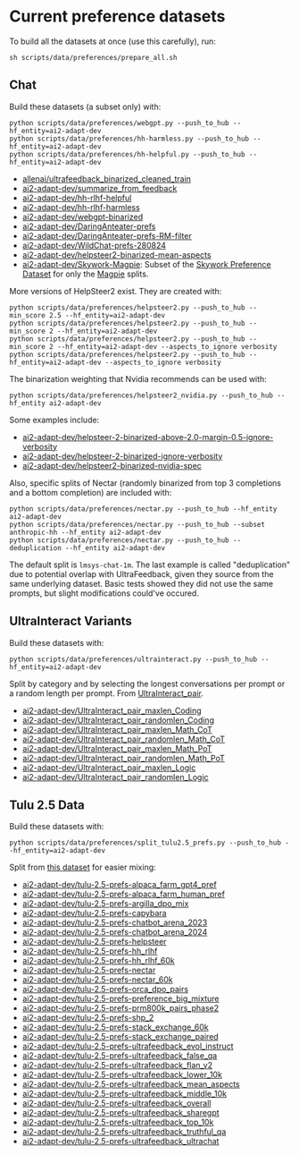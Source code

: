 # Current preference datasets

To build all the datasets at once (use this carefully), run:
```
sh scripts/data/preferences/prepare_all.sh
```

## Chat
Build these datasets (a subset only) with:
```
python scripts/data/preferences/webgpt.py --push_to_hub --hf_entity=ai2-adapt-dev
python scripts/data/preferences/hh-harmless.py --push_to_hub --hf_entity=ai2-adapt-dev
python scripts/data/preferences/hh-helpful.py --push_to_hub --hf_entity=ai2-adapt-dev
```
* [allenai/ultrafeedback_binarized_cleaned_train](https://huggingface.co/datasets/allenai/ultrafeedback_binarized_cleaned_train)
* [ai2-adapt-dev/summarize_from_feedback](https://huggingface.co/datasets/ai2-adapt-dev/summarize_from_feedback)
* [ai2-adapt-dev/hh-rlhf-helpful](https://huggingface.co/datasets/ai2-adapt-dev/hh-rlhf-helpful)
* [ai2-adapt-dev/hh-rlhf-harmless](https://huggingface.co/datasets/ai2-adapt-dev/hh-rlhf-harmless)
* [ai2-adapt-dev/webgpt-binarized](https://huggingface.co/datasets/ai2-adapt-dev/webgpt-binarized)
* [ai2-adapt-dev/DaringAnteater-prefs](https://huggingface.co/datasets/ai2-adapt-dev/DaringAnteater-prefs)
* [ai2-adapt-dev/DaringAnteater-prefs-RM-filter](https://huggingface.co/datasets/ai2-adapt-dev/DaringAnteater-prefs-RM-filter)
* [ai2-adapt-dev/WildChat-prefs-280824](https://huggingface.co/datasets/ai2-adapt-dev/WildChat-prefs-280824)
* [ai2-adapt-dev/helpsteer2-binarized-mean-aspects](https://huggingface.co/datasets/ai2-adapt-dev/helpsteer2-binarized-mean-aspects)
* [ai2-adapt-dev/Skywork-Magpie](https://huggingface.co/datasets/ai2-adapt-dev/Skywork-Magpie): Subset of the [Skywork Preference Dataset](https://huggingface.co/datasets/Skywork/Skywork-Reward-Preference-80K-v0.1) for only the [Magpie](https://arxiv.org/abs/2406.08464) splits.

More versions of HelpSteer2 exist. 
They are created with:
```
python scripts/data/preferences/helpsteer2.py --push_to_hub --min_score 2.5 --hf_entity=ai2-adapt-dev
python scripts/data/preferences/helpsteer2.py --push_to_hub --min_score 2 --hf_entity=ai2-adapt-dev
python scripts/data/preferences/helpsteer2.py --push_to_hub --min_score 2 --hf_entity=ai2-adapt-dev --aspects_to_ignore verbosity
python scripts/data/preferences/helpsteer2.py --push_to_hub --hf_entity=ai2-adapt-dev --aspects_to_ignore verbosity
```
The binarization weighting that Nvidia recommends can be used with:
```
python scripts/data/preferences/helpsteer2_nvidia.py --push_to_hub --hf_entity ai2-adapt-dev
```
Some examples include:
* [ai2-adapt-dev/helpsteer-2-binarized-above-2.0-margin-0.5-ignore-verbosity](https://huggingface.co/datasets/ai2-adapt-dev/helpsteer-2-binarized-above-2.0-margin-0.5-ignore-verbosity)
* [ai2-adapt-dev/helpsteer-2-binarized-ignore-verbosity](https://huggingface.co/datasets/ai2-adapt-dev/helpsteer-2-binarized-ignore-verbosity)
* [ai2-adapt-dev/helpsteer2-binarized-nvidia-spec](https://huggingface.co/datasets/ai2-adapt-dev/helpsteer2-binarized-nvidia-spec)

Also, specific splits of Nectar (randomly binarized from top 3 completions and a bottom completion) are included with:
```
python scripts/data/preferences/nectar.py --push_to_hub --hf_entity ai2-adapt-dev
python scripts/data/preferences/nectar.py --push_to_hub --subset anthropic-hh --hf_entity ai2-adapt-dev
python scripts/data/preferences/nectar.py --push_to_hub --deduplication --hf_entity ai2-adapt-dev
```
The default split is `lmsys-chat-1m`.
The last example is called "deduplication" due to potential overlap with UltraFeedback, given they source from the same underlying dataset. Basic tests showed they did not use the same prompts, but slight modifications could've occured.

## UltraInteract Variants
Build these datasets with:
```
python scripts/data/preferences/ultrainteract.py --push_to_hub --hf_entity=ai2-adapt-dev
```
Split by category and by selecting the longest conversations per prompt or a random length per prompt.
From [UltraInteract_pair](https://huggingface.co/datasets/openbmb/UltraInteract_pair).

* [ai2-adapt-dev/UltraInteract_pair_maxlen_Coding](https://huggingface.co/datasets/ai2-adapt-dev/UltraInteract_pair_maxlen_Coding)
* [ai2-adapt-dev/UltraInteract_pair_randomlen_Coding](https://huggingface.co/datasets/ai2-adapt-dev/UltraInteract_pair_randomlen_Coding)
* [ai2-adapt-dev/UltraInteract_pair_maxlen_Math_CoT](https://huggingface.co/datasets/ai2-adapt-dev/UltraInteract_pair_maxlen_Math_CoT)
* [ai2-adapt-dev/UltraInteract_pair_randomlen_Math_CoT](https://huggingface.co/datasets/ai2-adapt-dev/UltraInteract_pair_randomlen_Math_CoT)
* [ai2-adapt-dev/UltraInteract_pair_maxlen_Math_PoT](https://huggingface.co/datasets/ai2-adapt-dev/UltraInteract_pair_maxlen_Math_PoT)
* [ai2-adapt-dev/UltraInteract_pair_randomlen_Math_PoT](https://huggingface.co/datasets/ai2-adapt-dev/UltraInteract_pair_randomlen_Math_PoT)
* [ai2-adapt-dev/UltraInteract_pair_maxlen_Logic](https://huggingface.co/datasets/ai2-adapt-dev/UltraInteract_pair_maxlen_Logic)
* [ai2-adapt-dev/UltraInteract_pair_randomlen_Logic](https://huggingface.co/datasets/ai2-adapt-dev/UltraInteract_pair_randomlen_Logic)

## Tulu 2.5 Data
Build these datasets with:
```
python scripts/data/preferences/split_tulu2.5_prefs.py --push_to_hub --hf_entity=ai2-adapt-dev

```
Split from [this dataset](https://huggingface.co/datasets/allenai/tulu-2.5-preference-data) for easier mixing:
* [ai2-adapt-dev/tulu-2.5-prefs-alpaca_farm_gpt4_pref](https://huggingface.co/datasets/ai2-adapt-dev/tulu-2.5-prefs-alpaca_farm_gpt4_pref)
* [ai2-adapt-dev/tulu-2.5-prefs-alpaca_farm_human_pref](https://huggingface.co/datasets/ai2-adapt-dev/tulu-2.5-prefs-alpaca_farm_human_pref)
* [ai2-adapt-dev/tulu-2.5-prefs-argilla_dpo_mix](https://huggingface.co/datasets/ai2-adapt-dev/tulu-2.5-prefs-argilla_dpo_mix)
* [ai2-adapt-dev/tulu-2.5-prefs-capybara](https://huggingface.co/datasets/ai2-adapt-dev/tulu-2.5-prefs-capybara)
* [ai2-adapt-dev/tulu-2.5-prefs-chatbot_arena_2023](https://huggingface.co/datasets/ai2-adapt-dev/tulu-2.5-prefs-chatbot_arena_2023)
* [ai2-adapt-dev/tulu-2.5-prefs-chatbot_arena_2024](https://huggingface.co/datasets/ai2-adapt-dev/tulu-2.5-prefs-chatbot_arena_2024)
* [ai2-adapt-dev/tulu-2.5-prefs-helpsteer](https://huggingface.co/datasets/ai2-adapt-dev/tulu-2.5-prefs-helpsteer)
* [ai2-adapt-dev/tulu-2.5-prefs-hh_rlhf](https://huggingface.co/datasets/ai2-adapt-dev/tulu-2.5-prefs-hh_rlhf)
* [ai2-adapt-dev/tulu-2.5-prefs-hh_rlhf_60k](https://huggingface.co/datasets/ai2-adapt-dev/tulu-2.5-prefs-hh_rlhf_60k)
* [ai2-adapt-dev/tulu-2.5-prefs-nectar](https://huggingface.co/datasets/ai2-adapt-dev/tulu-2.5-prefs-nectar)
* [ai2-adapt-dev/tulu-2.5-prefs-nectar_60k](https://huggingface.co/datasets/ai2-adapt-dev/tulu-2.5-prefs-nectar_60k)
* [ai2-adapt-dev/tulu-2.5-prefs-orca_dpo_pairs](https://huggingface.co/datasets/ai2-adapt-dev/tulu-2.5-prefs-orca_dpo_pairs)
* [ai2-adapt-dev/tulu-2.5-prefs-preference_big_mixture](https://huggingface.co/datasets/ai2-adapt-dev/tulu-2.5-prefs-preference_big_mixture)
* [ai2-adapt-dev/tulu-2.5-prefs-prm800k_pairs_phase2](https://huggingface.co/datasets/ai2-adapt-dev/tulu-2.5-prefs-prm800k_pairs_phase2)
* [ai2-adapt-dev/tulu-2.5-prefs-shp_2](https://huggingface.co/datasets/ai2-adapt-dev/tulu-2.5-prefs-shp_2)
* [ai2-adapt-dev/tulu-2.5-prefs-stack_exchange_60k](https://huggingface.co/datasets/ai2-adapt-dev/tulu-2.5-prefs-stack_exchange_60k)
* [ai2-adapt-dev/tulu-2.5-prefs-stack_exchange_paired](https://huggingface.co/datasets/ai2-adapt-dev/tulu-2.5-prefs-stack_exchange_paired)
* [ai2-adapt-dev/tulu-2.5-prefs-ultrafeedback_evol_instruct](https://huggingface.co/datasets/ai2-adapt-dev/tulu-2.5-prefs-ultrafeedback_evol_instruct)
* [ai2-adapt-dev/tulu-2.5-prefs-ultrafeedback_false_qa](https://huggingface.co/datasets/ai2-adapt-dev/tulu-2.5-prefs-ultrafeedback_false_qa)
* [ai2-adapt-dev/tulu-2.5-prefs-ultrafeedback_flan_v2](https://huggingface.co/datasets/ai2-adapt-dev/tulu-2.5-prefs-ultrafeedback_flan_v2)
* [ai2-adapt-dev/tulu-2.5-prefs-ultrafeedback_lower_10k](https://huggingface.co/datasets/ai2-adapt-dev/tulu-2.5-prefs-ultrafeedback_lower_10k)
* [ai2-adapt-dev/tulu-2.5-prefs-ultrafeedback_mean_aspects](https://huggingface.co/datasets/ai2-adapt-dev/tulu-2.5-prefs-ultrafeedback_mean_aspects)
* [ai2-adapt-dev/tulu-2.5-prefs-ultrafeedback_middle_10k](https://huggingface.co/datasets/ai2-adapt-dev/tulu-2.5-prefs-ultrafeedback_middle_10k)
* [ai2-adapt-dev/tulu-2.5-prefs-ultrafeedback_overall](https://huggingface.co/datasets/ai2-adapt-dev/tulu-2.5-prefs-ultrafeedback_overall)
* [ai2-adapt-dev/tulu-2.5-prefs-ultrafeedback_sharegpt](https://huggingface.co/datasets/ai2-adapt-dev/tulu-2.5-prefs-ultrafeedback_sharegpt)
* [ai2-adapt-dev/tulu-2.5-prefs-ultrafeedback_top_10k](https://huggingface.co/datasets/ai2-adapt-dev/tulu-2.5-prefs-ultrafeedback_top_10k)
* [ai2-adapt-dev/tulu-2.5-prefs-ultrafeedback_truthful_qa](https://huggingface.co/datasets/ai2-adapt-dev/tulu-2.5-prefs-ultrafeedback_truthful_qa)
* [ai2-adapt-dev/tulu-2.5-prefs-ultrafeedback_ultrachat](https://huggingface.co/datasets/ai2-adapt-dev/tulu-2.5-prefs-ultrafeedback_ultrachat)

